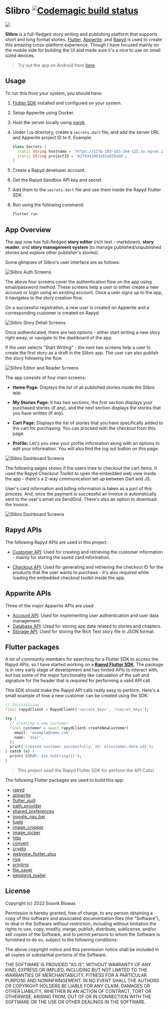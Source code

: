 # Slibro [![Codemagic build status](https://api.codemagic.io/apps/6240c24a66f743ede7aca591/android-workflow/status_badge.svg)](https://codemagic.io/apps/6240c24a66f743ede7aca591/android-workflow/latest_build)

![](screenshots/slibro-rapyd-cover.png)

**Slibro** is a full-fledged story writing and publishing platform that supports short and long format stories. [Flutter](https://flutter.dev/), [Appwrite](https://appwrite.io/), and [Rapyd](https://www.rapyd.net/)  is used to create this amazing cross-platform experience. Though I have focused mainly on the mobile side for building the UI and made sure it's a nice to use on small sized devices.

> Try out the app on Android from [here](https://appdistribution.firebase.dev/i/49e1c8034f8a2ab9).

## Usage

To run this from your system, you should have:

1. [Flutter SDK](https://docs.flutter.dev/get-started/install) installed and configured on your system.
2. Setup Appwrite using Docker.
3. Host the server locally using [ngrok](https://ngrok.com/).
4. Under `lib` directory, create a `secrets.dart` file, and add the server URL and Appwrite project ID to it. Example:

    ```dart
    class Secrets {
      static String hostname = 'https://127b-203-163-244-125.in.ngrok.io/v1';
      static String projectID = '6276341092e81e829ab0';
    }
    ```
5. Create a Rapyd developer account.
6. Get the Rapyd Sandbox API key and secret.
7. Add them to the `secrets.dart` file and use them inside the Rapyd Flutter SDK.
8. Run using the following command:

   ```sh
   flutter run
   ```

## App Overview

The app now has full-fledged **story editor** (rich text - markdown), **story reader**, and **story management system** (to manage published/unpublished stories and explore other publisher's stories).

Some glimpses of Slibro's user interface are as follows:

![Slibro Auth Screens](screenshots/sr-1.png)

The above four screens cover the authentication flow on the app using email/password method. These screens help a user to either create a new account or login using an existing account. Once a user signs up to the app, it navigates to the story creation flow.

On a successful registration, a new user is created on Appwrite and a corresponding customer is created on Rapyd.
 
![Slibro Story Detail Screens](screenshots/sr-2.png)

Once authenticated, there are two options - either start writing a new story right away, or navigate to the dashboard of the app.

If the user selects "Start Writing" - the next two screens help a user to create the first story as a draft in the Slibro app. The user can also publish the story following the flow.

![Slibro Editor and Reader Screens](screenshots/sr-3.png)

The app consists of four main screens:

* **Home Page:** Displays the list of all published stories inside the Slibro app.

* **My Stories Page:** It has two sections, the first section displays your purchased stories (if any), and the next section displays the stories that you have written (if any).

* **Cart Page:** Displays the list of stories that you have specifically added to the cart for purchasing. You can proceed with the checkout from this page.

* **Profile:** Let's you view your profile information along with an options to edit your information. You will also find the log out button on this page.

![Slibro Dashboard Screens](screenshots/sr-4.png)

The following pages shows if the users tries to checkout the cart items. It used the Rapyd Checkout Toolkit to open the embedded web view inside the app - there's a 2-way communication set up between Dart and JS.

User's card information and billing information is taken as a part of this process. And, once the payment is successful an invoice is automatically sent to the user's email via SendGrid. There's also an option to download the invoice.

![Slibro Dashboard Screens](screenshots/sr-5.png)

## Rapyd APIs

The following Rapyd APIs are used in this project:

* [Customer API](https://docs.rapyd.net/build-with-rapyd/reference/customer-object): Used for creating and retrieving the customer information - mainly for storing the saved card information.

* [Checkout API](https://docs.rapyd.net/build-with-rapyd/reference/checkout-page-object): Used for generating and retrieving the checkout ID for the products that the user wants to purchase - it's also required while loading the embedded checkout toolkit inside the app.

## Appwrite APIs

Three of the major Appwrite APIs are used:

* [Account API](https://appwrite.io/docs/client/account?sdk=flutter-default): Used for implementing user authentication and user data management.
* [Database API](https://appwrite.io/docs/client/database?sdk=flutter-default): Used for storing app data related to stories and chapters.
* [Storage API](https://appwrite.io/docs/client/storage?sdk=flutter-default): Used for storing the Rich Text story file in JSON format.

## Flutter packages

A lot of community members for searching for a Flutter SDK to access the Rapyd APIs, so I have started working on a **[Rapyd Flutter SDK](https://pub.dev/packages/rapyd)**. The package is in very early stage of development and has limited APIs to interact with, but has some of the major functionality like calculation of the salt and signature for the header that is required for performing a valid API call.

This SDK should make the Rapyd API calls really easy to perform. Here's a small example of how a new customer can be created using the SDK:

```dart
// Initializing
final rapydClient = RapydClient('<access_key>', '<secret_key>');

try {
  // Creating a new customer
  final customer = await rapydClient.createNewCustomer(
    email: 'example@name.com',
    name: 'User',
  );
  print('Created customer successfully, ID: ${customer.data.id}');
} catch (e) {
  print('ERROR: ${e.toString()}');
}
```

> This project used the Rapyd Flutter SDK for perform the API Calls!

The following Flutter packages are used to build this app:

* [rapyd](https://pub.dev/packages/rapyd)
* [appwrite](https://pub.dev/packages/appwrite)
* [flutter_quill](https://pub.dev/packages/flutter_quill)
* [path_provider](https://pub.dev/packages/path_provider)
* [shared_preferences](https://pub.dev/packages/shared_preferences)
* [google_nav_bar](https://pub.dev/packages/google_nav_bar)
* [tuple](https://pub.dev/packages/tuple)
* [image_cropper](https://pub.dev/packages/image_cropper)
* [image_picker](https://pub.dev/packages/image_picker)
* [http](https://pub.dev/packages/http)
* [convert](https://pub.dev/packages/convert)
* [crypto](https://pub.dev/packages/crypto)
* [webview_flutter_plus](https://pub.dev/packages/webview_flutter_plus)
* [rive](https://pub.dev/packages/rive)
* [printing](https://pub.dev/packages/printing)
* [file_saver](https://pub.dev/packages/file_saver)
* [sendgrid_mailer](https://pub.dev/packages/sendgrid_mailer)

## License

Copyright (c) 2022 Souvik Biswas

Permission is hereby granted, free of charge, to any person obtaining a copy
of this software and associated documentation files (the "Software"), to deal
in the Software without restriction, including without limitation the rights
to use, copy, modify, merge, publish, distribute, sublicense, and/or sell
copies of the Software, and to permit persons to whom the Software is
furnished to do so, subject to the following conditions:

The above copyright notice and this permission notice shall be included in all
copies or substantial portions of the Software.

THE SOFTWARE IS PROVIDED "AS IS", WITHOUT WARRANTY OF ANY KIND, EXPRESS OR
IMPLIED, INCLUDING BUT NOT LIMITED TO THE WARRANTIES OF MERCHANTABILITY,
FITNESS FOR A PARTICULAR PURPOSE AND NONINFRINGEMENT. IN NO EVENT SHALL THE
AUTHORS OR COPYRIGHT HOLDERS BE LIABLE FOR ANY CLAIM, DAMAGES OR OTHER
LIABILITY, WHETHER IN AN ACTION OF CONTRACT, TORT OR OTHERWISE, ARISING FROM,
OUT OF OR IN CONNECTION WITH THE SOFTWARE OR THE USE OR OTHER DEALINGS IN THE
SOFTWARE.
